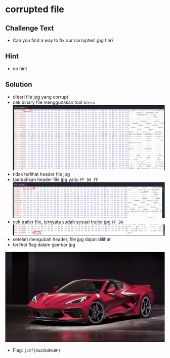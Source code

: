 # corrupted file

## Challenge Text
* Can you find a way to fix our corrupted .jpg file?

## Hint
* no hint

## Solution

* diberi file jpg yang corrupt
* cek binary file menggunakan tool `bless`
  ![](./flagmod.png)
* tidak terlihat header file jpg
* tambahkan header file jpg yaitu `FF D8 FF`
  ![](./flagmod2.png)
* cek trailer file, ternyata sudah sesuai trailer jpg `FF D9`
  ![](./flagmod3.png)
* setelah mengubah header, file jpg dapat dilihat
* terlihat flag dalam gambar jpg

![](./flag_mod.jpg)

* Flag: `jctf{OaZdSdMo8F}`